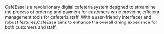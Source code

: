 CaféEase is a revolutionary digital cafeteria system designed to streamline the process of ordering and payment for customers while providing efficient management tools for cafeteria staff. 
With a user-friendly interfaces and robust features,CaféEase aims to enhance the overall dining experience for both customers and staff.
